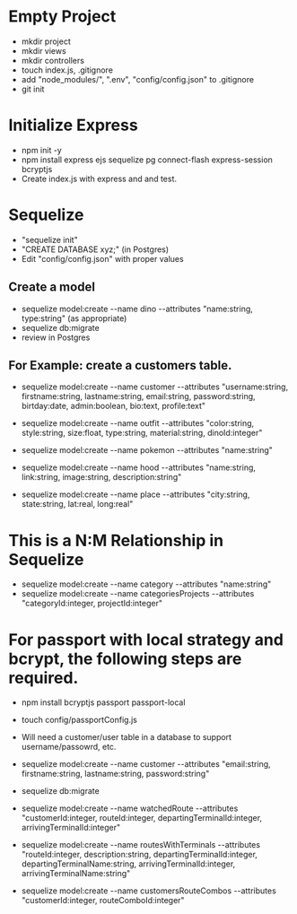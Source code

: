 # Empty Project
- mkdir project
- mkdir views
- mkdir controllers
- touch index.js, .gitignore
- add "node_modules/", ".env", "config/config.json" to .gitignore 
- git init
  

# Initialize Express
- npm init -y
- npm install express ejs sequelize pg connect-flash express-session bcryptjs
- Create index.js with express and and test.


# Sequelize
- "sequelize init"
- "CREATE DATABASE xyz;" (in Postgres)
- Edit "config/config.json" with proper values


## Create a model
- sequelize model:create --name dino --attributes "name:string, type:string" (as appropriate)
- sequelize db:migrate
- review in Postgres



## For Example: create a customers table.
- sequelize model:create --name customer --attributes "username:string, firstname:string, lastname:string, email:string, password:string, birtday:date, admin:boolean, bio:text, profile:text"

- sequelize model:create --name outfit --attributes "color:string, style:string, size:float, type:string, material:string, dinoId:integer"

- sequelize model:create --name pokemon --attributes "name:string"

- sequelize model:create --name hood --attributes "name:string, link:string, image:string, description:string"

- sequelize model:create --name place --attributes "city:string, state:string, lat:real, long:real"


# This is a N:M Relationship in Sequelize
- sequelize model:create --name category --attributes "name:string"
- sequelize model:create --name categoriesProjects --attributes "categoryId:integer, projectId:integer"


# For passport with local strategy and bcrypt, the following steps are required.
- npm install bcryptjs passport passport-local
- touch config/passportConfig.js
- Will need a customer/user table in a database to support username/passowrd, etc.
- sequelize model:create --name customer --attributes "email:string, firstname:string, lastname:string, password:string"
- sequelize db:migrate





- sequelize model:create --name watchedRoute --attributes "customerId:integer, routeId:integer, departingTerminalId:integer, arrivingTerminalId:integer"


- sequelize model:create --name routesWithTerminals --attributes "routeId:integer, description:string, departingTerminalId:integer, departingTerminalName:string, arrivingTerminalId:integer, arrivingTerminalName:string"


- sequelize model:create --name customersRouteCombos --attributes "customerId:integer, routeComboId:integer"



